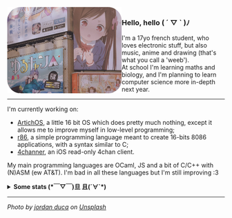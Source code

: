 <img src="image2.png" title="eh eh eh" align="left" height="200"/>

### Hello, hello ( ´ ▽ ` )ﾉ
I'm a 17yo french student, who loves electronic stuff, but also music, anime and drawing (that's what you call a 'weeb').  
At school I'm learning maths and biology, and I'm planning to learn computer science more in-depth next year.  

<hr />

I'm currently working on:
- [ArtichOS](https://github.com/ArtichOwO/ArtichOS), a little 16 bit OS which does pretty much nothing, except it allows me to improve myself in low-level programming;
- [r86](https://github.com/ArtichOwO/r86), a simple programming language meant to create 16-bits 8086 applications, with a syntax similar to C;
- [4channer](https://github.com/ArtichOwO/4channer), an iOS read-only 4chan client.

My main programming languages are OCaml, JS and a bit of C/C++ with (N)ASM (ew AT&T). I'm bad in all these languages but I'm still improving :3  

<details>
<summary><strong>Some stats (*￣▽￣)旦 且(´∀`*)</strong></summary>
<div align="center">
  
![wow](https://github-readme-stats.vercel.app/api?username=ArtichOwO&show_icons=true&theme=radical&layout=compact&hide_border=true)
![waw](https://github-readme-stats.vercel.app/api/top-langs/?username=ArtichOwO&hide=html&theme=radical&layout=compact&hide_border=true)
  
</div>
</details>
<hr/>

*Photo by <a href="https://unsplash.com/@jaydeee?utm_source=unsplash&amp;utm_medium=referral&amp;utm_content=creditCopyText">jordan duca</a> on <a href="https://unsplash.com/s/photos/anime?utm_source=unsplash&amp;utm_medium=referral&amp;utm_content=creditCopyText">Unsplash</a>*
